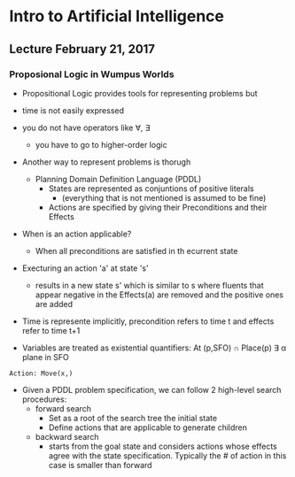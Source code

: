# Intro to Artificial Intelligence
## Lecture February 21, 2017
### Proposional Logic in Wumpus Worlds

* Propositional Logic provides tools for representing problems but 
 * time is not easily expressed
 * you do not have operators
    like ∀, ∃
    
    * you have to go to higher-order logic
    
* Another way to represent problems is thorugh 
  * Planning Domain Definition Language (PDDL)
    * States are represented as conjuntions of positive literals
      * (everything that is not mentioned is assumed to be fine)
    * Actions are specified by giving their Preconditions and their Effects

* When is an action applicable?
  * When all preconditions are satisfied in th ecurrent state
  
* Execturing an action 'a' at state 's'
  * results in a new state s' which is similar to s where fluents that appear negative in the Effects(a) are removed and the positive ones are added 
  

* Time is represente implicitly, precondition refers to time t and effects refer to time t+1

* Variables are treated as existential quantifiers: At (p,SFO) ∩ Place(p) ∃ α plane in SFO

```
Action: Move(x,)
```

* Given a PDDL problem specification, we can follow 2 high-level search procedures:
    * forward search
        * Set as a root of the search tree the initial state
        * Define actions that are applicable to generate children
    * backward search
        * starts from the goal state and considers actions whose effects agree with the state specification.  Typically the # of action in this case is smaller than forward
